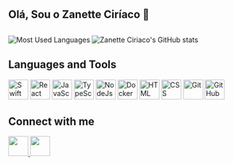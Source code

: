 ## Olá, Sou o Zanette Ciríaco 👋

<!--
**ZanetteCiriaco/zanetteciriaco** is a ✨ _special_ ✨ repository because its `README.md` (this file) appears on your GitHub profile.

Here are some ideas to get you started:

- 🔭 I’m currently working on ...
- 🌱 I’m currently learning ...
- 👯 I’m looking to collaborate on ...
- 🤔 I’m looking for help with ...
- 💬 Ask me about ...
- 📫 How to reach me: ...
- 😄 Pronouns: ...
- ⚡ Fun fact: ...
-->

##

![Most Used Languages](https://github-readme-stats.vercel.app/api/top-langs/?username=ZanetteCiriaco&layout=compact&langs_count=7&theme=dark)
![Zanette Ciriaco's GitHub stats](https://github-readme-stats.vercel.app/api?username=ZanetteCiriaco&show_icons=true&theme=dark&include_all_commits=true&count)


## Languages and Tools

<img src="https://cdn.jsdelivr.net/gh/devicons/devicon/icons/swift/swift-original.svg" title="Swift" width="40" height="40"/> <img
src="https://cdn.jsdelivr.net/gh/devicons/devicon/icons/react/react-original.svg" title="React" width="40" height="40"/> <img src="https://cdn.jsdelivr.net/gh/devicons/devicon/icons/javascript/javascript-original.svg" title="JavaScript" width="40" height="40"/> <img src="https://cdn.jsdelivr.net/gh/devicons/devicon/icons/typescript/typescript-original.svg" title="TypeScript" width="40" height="40"/> <img src="https://cdn.jsdelivr.net/gh/devicons/devicon@latest/icons/nodejs/nodejs-plain-wordmark.svg" title="NodeJs" width="40" height="40"/> <img
src="https://cdn.jsdelivr.net/gh/devicons/devicon@latest/icons/docker/docker-plain-wordmark.svg" title="Docker" widht="40" height="40"/> <img
src="https://cdn.jsdelivr.net/gh/devicons/devicon/icons/html5/html5-original.svg" title="HTML" width="40" height="40"/> <img src="https://cdn.jsdelivr.net/gh/devicons/devicon/icons/css3/css3-original.svg" title="CSS" width="40" height="40"/>  <img src="https://cdn.jsdelivr.net/gh/devicons/devicon/icons/git/git-original.svg" title="Git" width="40" height="40" /> <img src="https://cdn.jsdelivr.net/gh/devicons/devicon/icons/github/github-original.svg" title="GitHub" width="40" height="40"/>


## Connect with me

<a href="https://www.linkedin.com/in/zanette-cir%C3%ADaco-439712167/" >
  <img src="https://cdn.jsdelivr.net/gh/devicons/devicon/icons/linkedin/linkedin-original.svg" width="40" height="40"/>
  <img src="https://cdn.jsdelivr.net/gh/devicons/devicon/icons/linkedin/linkedin-original.svg" width="40" height="40"/>
</a>
